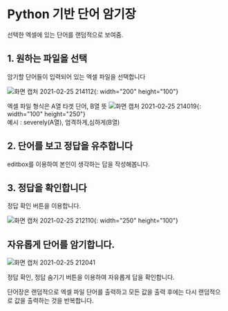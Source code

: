 # Python 기반 단어 암기장

선택한 엑셀에 있는 단어를 랜덤적으로 보여줌.  



## 1. 원하는 파일을 선택
암기할 단어들이 입력되어 있는 엑셀 파일을 선택합니다  


![화면 캡처 2021-02-25 214112](https://user-images.githubusercontent.com/59998983/109154977-62c69e80-77b2-11eb-8c2f-8600cbb8fffc.png){: width="200" height="100"}  



엑셀 파일 형식은 A열 타겟 단어, B열 뜻
![화면 캡처 2021-02-25 214019](https://user-images.githubusercontent.com/59998983/109154963-5d695400-77b2-11eb-9be5-e4d6cf49b634.png){: width="100" height="250"}  
예시 : severely(A열), 엄격하게,심하게(B열)  





## 2. 단어를 보고 정답을 유추합니다
editbox를 이용하여 본인이 생각하는 답을 작성해봅니다.  



## 3. 정답을 확인합니다
정답 확인 버튼을 이용합니다.  


![화면 캡처 2021-02-25 212110](https://user-images.githubusercontent.com/59998983/109153310-17ab8c00-77b0-11eb-8155-0172f958ad62.png){: width="250" height="100"}





## 자유롭게 단어를 암기합니다.

![화면 캡처 2021-02-25 212041](https://user-images.githubusercontent.com/59998983/109153307-167a5f00-77b0-11eb-89ee-cfeb4ef05cbb.png)  


정답 확인, 정답 숨기기 버튼을 이용하여 자유롭게 답을 확인합니다.  


단어장은 랜덤적으로 엑셀 파일 단어를 출력하고 모든 값을 출력 후에는 다시 랜덤적으로 값을 출력하는 것을 반복합니다.  



